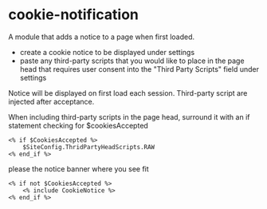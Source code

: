 cookie-notification
===================

A module that adds a notice to a page when first loaded.

- create a cookie notice to be displayed under settings
- paste any third-party scripts that you would like to place in the page head that requires user consent into the "Third Party Scripts" field under settings

Notice will be displayed on first load each session. Third-party script are injected after acceptance.

When including third-party scripts in the page head, surround it with an if statement checking for $cookiesAccepted

    <% if $CookiesAccepted %>
        $SiteConfig.ThridPartyHeadScripts.RAW    
    <% end_if %>
    
please the notice banner where you see fit

    <% if not $CookiesAccepted %>
        <% include CookieNotice %>
    <% end_if %>